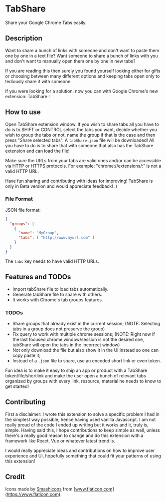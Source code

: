 # TabShare

Share your Google Chrome Tabs easily.

## Description

Want to share a bunch of links with someone and don't want to paste them one by one in a
text file? Want someone to share a bunch of links with you and don't want to manually
open them one by one in new tabs?

If you are reading this then surely you found yourself looking either for gifts or
choosing between many different options and keeping tabs open only to tediously share it
with someone.

If you were looking for a solution, now you can with Google Chrome's new extension: TabShare !

## How to use

Open TabShare extension window. If you wish to share tabs all you have to do is to SHIFT
or CONTROL select the tabs you want, decide whether you wish to group the tabs or not,
name the group if that is the case and then press "Share selected tabs". A `tabShare.json`
file will be downloaded! All you have to do is to share that with someone that also has
the TabShare extension and can load the file!

Make sure the URLs from your tabs are valid ones and/or can be accessible via HTTP or
HTTPS protocols. For example: "chrome://extensions/:" is not a valid HTTP URL.

Have fun sharing and contributing with ideas for improving! TabShare is only in Beta
version and would appreciate feedback! :)

### File Format

JSON file format:

```json
{
  "groups": [
    {
      "name": "MyGroup",
      "tabs": [ "http://www.myurl.com" ]
    }
  ]
}
```

The `tabs` key needs to have valid HTTP URLs.

## Features and TODOs

- Import tabShare file to load tabs automatically.
- Generate tabShare file to share with others.
- It works with Chrome's tab groups features.

### TODOs

- Share groups that already exist in the current session;
  (NOTE: Selecting tabs in a group does not preserve the group)
- Fix query to work with multiple chrome sessions;
  (NOTE: Right now if the last focused chrome window/session is not
   the desired one, tabShare will open the tabs in the incorrect window)
- Not only download the file but also show it in the UI instead so one can copy
  paste it;
- Instead of a `.json` file to share, use an encoded short link or even token.

Fun idea is to make it easy to ship an app or product with a TabShare token/file/shortlink
and make the user open a bunch of relevant tabs organized by groups with every
link, resource, material he needs to know to get started!

## Contributing

First a disclaimer: I wrote this extension to solve a specific problem I had in the
simplest way possible, hence having used vanilla Javascript. I am not really proud of
the code I ended up writing but it works and it, truly is, simple. Having said this, I hope
contributions to keep simple as well, unless there's a really good reason to change and do
this extension with a framework like React, Vue or whatever latest trend is.

I would really appreciate ideas and contributions on how to improve user experience and
UI, hopefully something that could fit your patterns of using this extension!

## Credit

Icons made by [Smashicons](https://www.flaticon.com/authors/smashicons) from [www.flaticon.com](https://www.flaticon.com).
